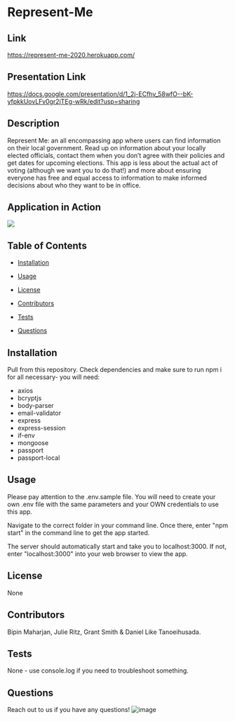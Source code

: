 # Represent-Me
## Link
https://represent-me-2020.herokuapp.com/
## Presentation Link
https://docs.google.com/presentation/d/1_2j-ECfhv_58wfO--bK-yfpkkUovLFv0gr2jTEg-wRk/edit?usp=sharing
## Description
Represent Me: an all encompassing app where users can find information on their local government. Read up on information about your locally elected officials, contact them when you don’t agree with their policies and get dates for upcoming elections. This app is less about the actual act of voting (although we want you to do that!) and more about ensuring everyone has free and equal access to information to make informed decisions about who they want to be in office.
## Application in Action
![](./client/src/assets/images/represent-me.gif)
## Table of Contents
* [Installation](#installation)

* [Usage](#usage)

* [License](#license)

* [Contributors](#contributors)

* [Tests](#tests)

* [Questions](#questions)
## Installation
Pull from this repository. Check dependencies and make sure to run npm i for all necessary- you will need:
- axios
- bcryptjs
- body-parser
- email-validator
- express
- express-session
- if-env
- mongoose
- passport
- passport-local
## Usage
Please pay attention to the .env.sample file. You will need to create your own .env file with the same parameters and your OWN credentials to use this app.

Navigate to the correct folder in your command line. Once there, enter "npm start" in the command line to get the app started.

The server should automatically start and take you to localhost:3000. If not, enter "localhost:3000" into your web browser to view the app.
## License
None
## Contributors
Bipin Maharjan, Julie Ritz, Grant Smith & Daniel Like Tanoeihusada.
## Tests
None - use console.log if you need to troubleshoot something.
## Questions
Reach out to us if you have any questions!
![image](https://user-images.githubusercontent.com/60047114/90193057-02719180-dd79-11ea-817e-aaeda9f519c0.png)
